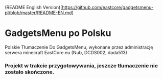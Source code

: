 (README English Version)[https://github.com/eastcore/gadgetsmenu-pl/blob/master/README-EN.md]
# GadgetsMenu po Polsku
Polskie Tłumaczenie Do GadgetsMenu, wykonane przez administrację serwera minecraft EastCore.eu (Nub, DCDS002, dada513)
### Projekt w trakcie przygotowywania, jeszcze tłumaczenie nie zostało skończone.
